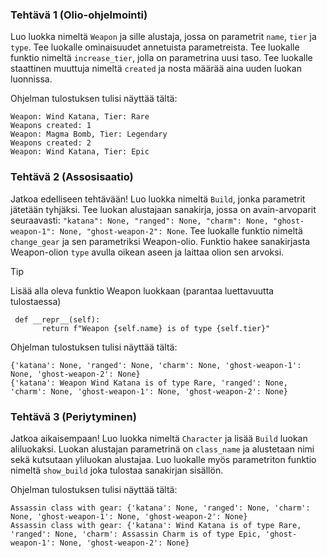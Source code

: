 ### Tehtävä 1 (Olio-ohjelmointi)
Luo luokka nimeltä `Weapon` ja sille alustaja, jossa on parametrit `name`, `tier` ja `type`.
Tee luokalle ominaisuudet annetuista parametreista. Tee luokalle funktio nimeltä `increase_tier`, jolla on parametrina uusi taso.
Tee luokalle staattinen muuttuja nimeltä `created` ja nosta määrää aina uuden luokan luonnissa.

Ohjelman tulostuksen tulisi näyttää tältä:
```
Weapon: Wind Katana, Tier: Rare
Weapons created: 1
Weapon: Magma Bomb, Tier: Legendary
Weapons created: 2
Weapon: Wind Katana, Tier: Epic
```
### Tehtävä 2 (Assosisaatio)

Jatkoa edelliseen tehtävään! Luo luokka nimeltä `Build`, jonka parametrit jätetään tyhjäksi. Tee luokan alustajaan sanakirja, jossa on avain-arvoparit
seuraavasti: `"katana": None, "ranged": None, "charm": None, "ghost-weapon-1": None, "ghost-weapon-2": None`. Tee luokalle funktio nimeltä `change_gear` ja sen parametriksi Weapon-olio. Funktio hakee sanakirjasta Weapon-olion `type` avulla oikean aseen ja laittaa olion sen arvoksi. 

> [!TIP]
> Lisää alla oleva funktio Weapon luokkaan (parantaa luettavuutta tulostaessa)
> ```
>  def __repr__(self):
>        return f"Weapon {self.name} is of type {self.tier}"
> ```

Ohjelman tulostuksen tulisi näyttää tältä:
```
{'katana': None, 'ranged': None, 'charm': None, 'ghost-weapon-1': None, 'ghost-weapon-2': None}
{'katana': Weapon Wind Katana is of type Rare, 'ranged': None, 'charm': None, 'ghost-weapon-1': None, 'ghost-weapon-2': None}
```

### Tehtävä 3 (Periytyminen)

Jatkoa aikaisempaan! Luo luokka nimeltä `Character` ja lisää `Build` luokan aliluokaksi. Luokan alustajan parametrinä on `class_name` ja alustetaan nimi sekä kutsutaan yliluokan alustajaa. Luo luokalle myös parametriton funktio nimeltä `show_build` joka tulostaa sanakirjan sisällön.

Ohjelman tulostuksen tulisi näyttää tältä:
```
Assassin class with gear: {'katana': None, 'ranged': None, 'charm': None, 'ghost-weapon-1': None, 'ghost-weapon-2': None}
Assassin class with gear: {'katana': Wind Katana is of type Rare, 'ranged': None, 'charm': Assassin Charm is of type Epic, 'ghost-weapon-1': None, 'ghost-weapon-2': None}
```
